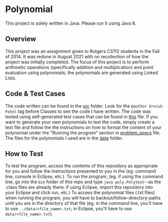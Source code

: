 # Polynomial

This project is solely written in Java. Please run it using Java 8.

## Overview

This project was an assignment given to Rutgers CS112 students in the Fall of 2014. It was redone in August 2021 with no recollection
of how the project was initially completed. The focus of this project is to perform arithmetic operations (specifically addition
and multiplication) and point evaluation using polynomials; the polynomials are generated using Linked Lists.

## Code & Test Cases

The code written can be found in the [src](https://github.com/urvishp13/Polynomial/tree/main/src/poly) folder. Look for the 
`@author Urvish Patel` tag before Classes to see the code I have written.
The code was tested using self-generated test cases that can be found in [this](https://github.com/urvishp13/Polynomial/blob/main/docs/testcases.md) 
file. If you want to generate your own polynomials to test the code, simply create a text file and follow the the instructions on 
how to format the content of your polynomial under the "Running the program" section in [problem_specs](https://github.com/urvishp13/Polynomial/blob/main/docs/problem_specs.pdf) 
file. The files for the polynomials I used are in the [data](https://github.com/urvishp13/Polynomial/tree/main/data) folder. 

## How to Test

To test the program, access the contents of this repository as appropriate for you and follow the instructions presented to you in the 
(eg. command line, console in Eclipse, etc.). To run the program, (eg. if using the command line, go into the `bin` 
folder of this repo and type `java poly.Polytest`--as the .class files are already there; if using Eclipse, import this 
repository into your Eclipse and click run, etc.) To access the
polynomial files (.txt files) when running the program, you will have to backout/follow-directory-paths until you are in the directory of
that file (eg. in the command line, you'll have to use `../data/<file_name>.txt`; in Eclipse, you'll have to use `data/<file_name>.txt`).